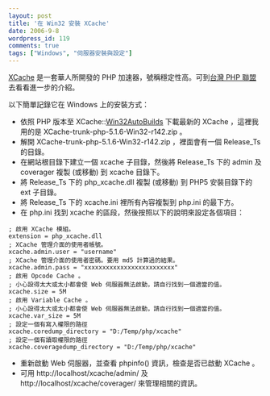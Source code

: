 ```yaml
---
layout: post
title: '在 Win32 安裝 XCache'
date: 2006-9-8
wordpress_id: 119
comments: true
tags: ["Windows", "伺服器安裝與設定"]
---
```


[XCache](http://trac.lighttpd.net/xcache/) 是一套華人所開發的 PHP 加速器，號稱穩定性高。可到[台灣 PHP 聯盟](http://twpug.net/modules/newbb/viewtopic.php?topic_id=1571&amp;forum=14&amp;post_id=8054)去看看進一步的介紹。

以下簡單記錄它在 Windows 上的安裝方式：

<!--more-->

* 依照 PHP 版本至 XCache::[Win32AutoBuilds](http://210.51.190.228/pub/XCache/snapshots/win32autobuilds/) 下載最新的 XCache ，這裡我用的是 XCache-trunk-php-5.1.6-Win32-r142.zip 。
* 解開 XCache-trunk-php-5.1.6-Win32-r142.zip ，裡面會有一個 Release_Ts 的目錄。
* 在網站根目錄下建立一個 xcache 子目錄，然後將 Release_Ts 下的 admin 及 coverager 複製 (或移動) 到 xcache 目錄下。
* 將 Release_Ts 下的 php_xcache.dll 複製 (或移動) 到 PHP5 安裝目錄下的 ext 子目錄。
* 將 Release_Ts 下的 xcache.ini 裡所有內容複製到 php.ini 的最下方。
* 在 php.ini 找到 xcache 的區段，然後按照以下的說明來設定各個項目：

```
; 啟用 XCache 模組。
extension = php_xcache.dll
; XCache 管理介面的使用者帳號。
xcache.admin.user = "username"
; XCache 管理介面的使用者密碼。要用 md5 計算過的結果。
xcache.admin.pass = "xxxxxxxxxxxxxxxxxxxxxxxxx"
; 啟用 Opcode Cache 。
; 小心設得太大或太小都會使 Web 伺服器無法啟動，請自行找到一個適當的值。
xcache.size = 5M
; 啟用 Variable Cache 。
; 小心設得太大或太小都會使 Web 伺服器無法啟動，請自行找到一個適當的值。
xcache.var_size = 5M
; 設定一個有寫入權限的路徑
xcache.coredump_directory = "D:/Temp/php/xcache"
; 設定一個有讀取權限的路徑
xcache.coveragedump_directory = "D:/Temp/php/xcache"

```

* 重新啟動 Web 伺服器，並查看 phpinfo() 資訊，檢查是否已啟動 XCache 。
* 可用 http://localhost/xcache/admin/ 及 http://localhost/xcache/coverager/ 來管理相關的資訊。

